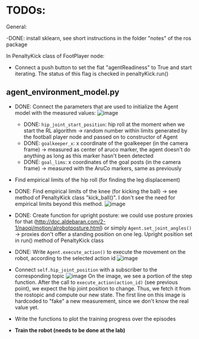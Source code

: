 # TODOs:

General:

-DONE: install sklearn, see short instructions in the folder "notes" of the ros package

In PenaltyKick class of FootPlayer node:

- Connect a push button to set the flat "agentReadiness" to True and start iterating. The status of this flag is checked in penaltyKick.run()

## agent_environment_model.py

 - DONE: Connect the parameters that are used to initialize the Agent model with the measured values: 
   ![image](https://user-images.githubusercontent.com/95912004/179242012-02b5853a-09b2-40d8-b005-08867183844c.png)
   - DONE: `hip_joint_start_position`: hip roll at the moment when we start the RL algorithm -> random number within limits generated by the football player node and passed on to constructor of Agent 
   - DONE: `goalkeeper_x`: x coordinate of the goalkeeper (in the camera frame) -> measured as center of aruco marker, the agent doesn't do anything as long as this marker hasn't been detected
   - DONE: `goal_lims`: x coordinates of the goal posts (in the camera frame) -> measured with the AruCo markers, same as previously
 
 - Find empirical limits of the hip roll (for finding the leg displacement)
 - DONE: Find empirical limits of the knee (for kicking the ball) -> see method of PenaltyKick class "kick_ball()". I don't see the need for empirical limits beyond this method.
   ![image](https://user-images.githubusercontent.com/95912004/179242566-0e656b6b-f539-45b6-b618-8b5994ef113b.png)
 - DONE: Create function for upright posture: we could use posture proxies for that (http://doc.aldebaran.com/2-1/naoqi/motion/alrobotposture.html) or simply `Agent.set_joint_angles()` -> proxies don't offer a standing position on one leg. Upright position set in run() method of PenaltyKick class
 - DONE: Write `Agent.execute_action()` to execute the movement on the robot, according to the selected action id
   ![image](https://user-images.githubusercontent.com/95912004/179284462-84d2415f-b95c-41af-8de0-e80e63fb5ca1.png)
 - Connect `self.hip_joint_position` with a subscriber to the corresponding topic
   ![image](https://user-images.githubusercontent.com/95912004/179284753-c56603d3-9f0e-4cc5-b987-3deb09f5f8de.png)
   On the image, we see a portion of the step function. After the call to `execute_action(action_id)` (see previous point), we expect the hip joint position to change.
   Thus, we fetch it from the rostopic and compute our new state. The first line on this image is hardcoded to "fake" a new measurement, since we don't know the real value yet.
 - Write the functions to plot the training progress over the episodes
 - **Train the robot (needs to be done at the lab)**
